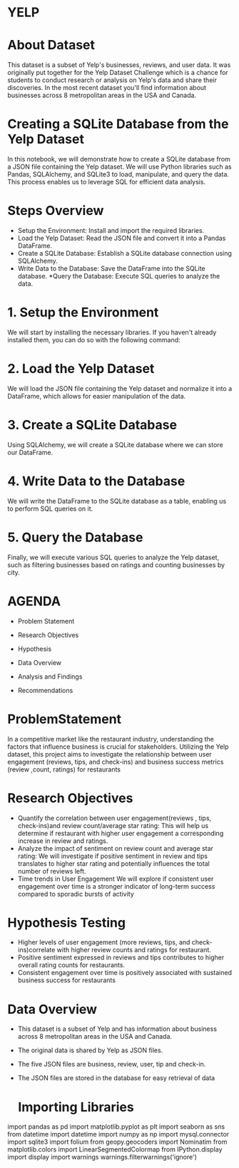 # YELP
# About Dataset
This dataset is a subset of Yelp's businesses, reviews, and user data. It was originally put together for the Yelp Dataset Challenge which is a chance for students to conduct research or analysis on Yelp's data and share their discoveries. In the most recent dataset you'll find information about businesses across 8 metropolitan areas in the USA and Canada.

# Creating a SQLite Database from the Yelp Dataset
In this notebook, we will demonstrate how to create a SQLite database from a JSON file containing the Yelp dataset. We will use Python libraries such as Pandas, SQLAlchemy, and SQLite3 to load, manipulate, and query the data. This process enables us to leverage SQL for efficient data analysis.

# Steps Overview
* Setup the Environment: Install and import the required libraries.
* Load the Yelp Dataset: Read the JSON file and convert it into a Pandas DataFrame.
* Create a SQLite Database: Establish a SQLite database connection using SQLAlchemy.
* Write Data to the Database: Save the DataFrame into the SQLite database.
*Query the Database: Execute SQL queries to analyze the data.

# 1. Setup the Environment
We will start by installing the necessary libraries. If you haven't already installed them, you can do so with the following command:


# 2. Load the Yelp Dataset
We will load the JSON file containing the Yelp dataset and normalize it into a DataFrame, which allows for easier manipulation of the data.

# 3. Create a SQLite Database
Using SQLAlchemy, we will create a SQLite database where we can store our DataFrame.

# 4. Write Data to the Database
We will write the DataFrame to the SQLite database as a table, enabling us to perform SQL queries on it.

# 5. Query the Database
Finally, we will execute various SQL queries to analyze the Yelp dataset, such as filtering businesses based on ratings and counting businesses by city.

# AGENDA
* Problem Statement

* Research Objectives

* Hypothesis

* Data Overview

* Analysis and Findings

* Recommendations

# ProblemStatement
In a competitive market like the restaurant industry, 
understanding the factors that influence business is crucial for 
stakeholders. Utilizing the Yelp dataset, this project aims to 
investigate the relationship between user engagement (reviews, 
tips, and check-ins) and business success metrics (review ,count, 
ratings) for restaurants

# Research Objectives
* Quantify the correlation between user engagement(reviews , tips, check-ins)and review count/average star 
rating: This will help us determine if restaurant with higher user engagement a corresponding increase in review 
and ratings.
* Analyze the impact of sentiment on review count and average star rating: We will investigate if positive 
sentiment in review and tips translates to higher star rating and potentially influences the total number of 
reviews left.
* Time trends in User Engagement We will explore if consistent user engagement over time is a stronger indicator 
of long-term success compared to sporadic bursts of activity

# Hypothesis Testing
* Higher levels of user engagement (more reviews, tips, and check-ins)correlate with higher review 
counts and ratings for restaurant.
* Positive sentiment expressed in reviews and tips contributes to higher overall rating counts for 
restaurants.
* Consistent engagement over time is positively associated with sustained business success for 
restaurants

# Data Overview
* This dataset is a subset of Yelp and has information about business across 8 metropolitan areas in the USA and 
Canada.
* The original data is shared by Yelp as JSON files.
* The five JSON files are business, review, user, tip and check-in.
* The JSON files are stored in the database for easy retrieval of data

  # Importing Libraries
import pandas as pd
import matplotlib.pyplot as plt
import seaborn as sns
from datetime import datetime
import numpy as np 
import mysql.connector
import sqlite3
import folium
from geopy.geocoders import Nominatim
from matplotlib.colors import LinearSegmentedColormap
from IPython.display import display
import warnings
warnings.filterwarnings('ignore')
